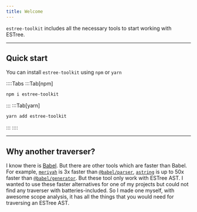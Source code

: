```yaml
---
title: Welcome
---
```


`estree-toolkit` includes all the necessary tools to start working with ESTree.

------------------------

## Quick start
You can install `estree-toolkit` using `npm` or `yarn`

::::Tabs
:::Tab[npm]
```bash
npm i estree-toolkit
```
:::
:::Tab[yarn]
```bash
yarn add estree-toolkit
```
:::
::::

--------------------------

## Why another traverser?
I know there is [Babel](https://github.com/babel/babel). But there are
other tools which are faster than Babel. For example, [`meriyah`](https://github.com/meriyah/meriyah) is 3x faster than [`@babel/parser`](https://www.npmjs.com/package/@babel/parser), [`astring`](https://github.com/davidbonnet/astring) is up to 50x faster than [`@babel/generator`](https://www.npmjs.com/package/@babel/generator). But these tool only work with ESTree AST. I wanted to use these
faster alternatives for one of my projects but could not find any traverser with
batteries-included. So I made one myself, with awesome scope analysis, it has all the things that you would need for traversing an ESTree AST.
